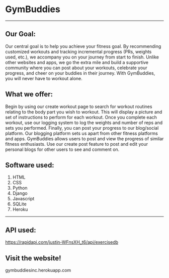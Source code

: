 # GymBuddies
---
## Our Goal: 
Our central goal is to help you achieve your fitness goal. By recommending customized workouts and tracking incremental progress (PRs, weights used, etc.), we accompany you on your journey from start to finish. Unlike other websites and apps, we go the extra mile and build a supportive community where you can post about your workouts, celebrate your progress, and cheer on your buddies in their journey. With GymBuddies, you will never have to workout alone.

## What we offer:
Begin by using our create workout page to search for workout routines relating to the body part you wish to workout. This will display a picture and set of instructions to perform for each workout. Once you complete each workout, use our logging system to log the weights and number of reps and sets you performed. Finally, you can post your progress to our blog/social platform. Our blogging platform sets us apart from other fitness platforms and apps. GymBuddies allows users to post and view the progress of similar fitness enthusiasts. Use our create post feature to post and edit your personal blogs for other users to see and comment on.

## Software used: 
1. HTML
2. CSS
3. Python
4. Django
5. Javascript
6. SQLite
7. Heroku
---
## API used:
https://rapidapi.com/justin-WFnsXH_t6/api/exercisedb

## Visit the website!
gymbuddiesinc.herokuapp.com
